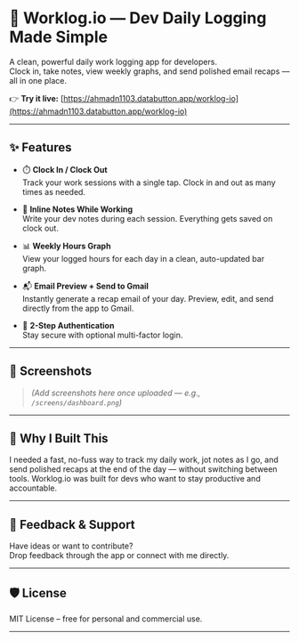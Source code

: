# 🚀 Worklog.io — Dev Daily Logging Made Simple



A clean, powerful daily work logging app for developers.  
Clock in, take notes, view weekly graphs, and send polished email recaps — all in one place.

👉 **Try it live:** [https://ahmadn1103.databutton.app/worklog-io](https://ahmadn1103.databutton.app/worklog-io)

---

## ✨ Features

- ⏱️ **Clock In / Clock Out**  
  Track your work sessions with a single tap. Clock in and out as many times as needed.

- 📝 **Inline Notes While Working**  
  Write your dev notes during each session. Everything gets saved on clock out.

- 📊 **Weekly Hours Graph**  
  View your logged hours for each day in a clean, auto-updated bar graph.

- 📬 **Email Preview + Send to Gmail**  
  Instantly generate a recap email of your day. Preview, edit, and send directly from the app to Gmail.

- 🔐 **2-Step Authentication**  
  Stay secure with optional multi-factor login.

---

## 📸 Screenshots

> _(Add screenshots here once uploaded — e.g., `/screens/dashboard.png`)_

---

## 🧠 Why I Built This

I needed a fast, no-fuss way to track my daily work, jot notes as I go, and send polished recaps at the end of the day — without switching between tools. Worklog.io was built for devs who want to stay productive and accountable.

---

## 🙌 Feedback & Support

Have ideas or want to contribute?  
Drop feedback through the app or connect with me directly.

---

## 🛡️ License

MIT License – free for personal and commercial use.

---

